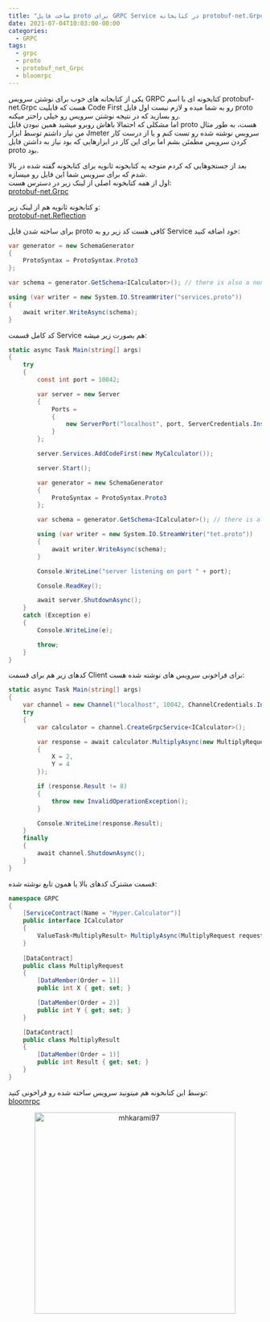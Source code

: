 ```yaml
---
title: "ساخت فایل proto برای GRPC Service در کتابخانه protobuf-net.Grpc"
date: 2021-07-04T10:03:00-00:00
categories:
  - GRPC
tags:
  - grpc
  - proto
  - protobuf_net_Grpc
  - bloomrpc
---
```


یکی از کتابخانه های خوب برای نوشتن سرویس GRPC کتابخونه ای با اسم protobuf-net.Grpc هست که قابلیت Code First رو به شما میده و لازم نیست اول فایل proto رو بسازید که در نتیجه نوشتن سرویس رو خیلی راحتر میکنه.  
اما مشکلی که احتمالا باهاش روبرو میشید همین نبودن فایل proto هست، به طور مثال من نیاز داشتم توسط ابزار Jmeter سرویس نوشته شده رو تست کنم و یا از درست کار کردن سرویس مطمئن بشم اما برای این کار در ابزارهایی که بود نیاز به داشتن فایل proto بود. 

بعد از جستجوهایی که کردم متوجه یه کتابخونه ثانویه برای کتابخونه گفته شده در بالا شدم که برای سرویس شما این فایل رو میسازه.  
اول از همه کتابخونه اصلی از لینک زیر در دسترس هست:  
[protobuf-net.Grpc](https://github.com/protobuf-net/protobuf-net.Grpc)  

و کتابخونه ثانویه هم از لینک زیر:  
[protobuf-net.Reflection](https://www.nuget.org/packages/protobuf-net.Reflection)  

برای ساخته شدن فایل proto کافی هست کد زیر رو به Service خود اضافه کنید:  

```c#
var generator = new SchemaGenerator
{
    ProtoSyntax = ProtoSyntax.Proto3
};

var schema = generator.GetSchema<ICalculator>(); // there is also a non-generic overload that takes Type

using (var writer = new System.IO.StreamWriter("services.proto"))
{
    await writer.WriteAsync(schema);
}
```

کد کامل قسمت Service هم بصورت زیر میشه:  

```c#
static async Task Main(string[] args)
{
    try
    {
        const int port = 10042;

        var server = new Server
        {
            Ports =
            {
                new ServerPort("localhost", port, ServerCredentials.Insecure)
            }
        };

        server.Services.AddCodeFirst(new MyCalculator());

        server.Start();

        var generator = new SchemaGenerator
        {
            ProtoSyntax = ProtoSyntax.Proto3
        };

        var schema = generator.GetSchema<ICalculator>(); // there is also a non-generic overload that takes Type

        using (var writer = new System.IO.StreamWriter("tet.proto"))
        {
            await writer.WriteAsync(schema);
        }

        Console.WriteLine("server listening on port " + port);

        Console.ReadKey();

        await server.ShutdownAsync();
    }
    catch (Exception e)
    {
        Console.WriteLine(e);

        throw;
    }
}
```

کدهای زیر هم برای قسمت Client برای فراخونی سرویس های نوشته شده هست:  

```c#
static async Task Main(string[] args)
{
    var channel = new Channel("localhost", 10042, ChannelCredentials.Insecure);
    try
    {
        var calculator = channel.CreateGrpcService<ICalculator>();

        var response = await calculator.MultiplyAsync(new MultiplyRequest
        {
            X = 2,
            Y = 4
        });

        if (response.Result != 8)
        {
            throw new InvalidOperationException();
        }

        Console.WriteLine(response.Result);
    }
    finally
    {
        await channel.ShutdownAsync();
    }
}
```

قسمت مشترک کدهای بالا یا همون تابع نوشته شده:  

```c#
namespace GRPC
{
    [ServiceContract(Name = "Hyper.Calculator")]
    public interface ICalculator
    {
        ValueTask<MultiplyResult> MultiplyAsync(MultiplyRequest request);
    }
    
    [DataContract]
    public class MultiplyRequest
    {
        [DataMember(Order = 1)]
        public int X { get; set; }

        [DataMember(Order = 2)]
        public int Y { get; set; }
    }

    [DataContract]
    public class MultiplyResult
    {
        [DataMember(Order = 1)]
        public int Result { get; set; }
    }
}
```

توسط این کتابخونه هم میتونید سرویس ساخته شده رو فراخونی کنید:  
[bloomrpc](https://github.com/uw-labs/bloomrpc)

<p align="center" >
  <img src="https://github.com/uw-labs/bloomrpc/raw/master/resources/editor-preview.gif" alt="mhkarami97" width="400" />
</p>
